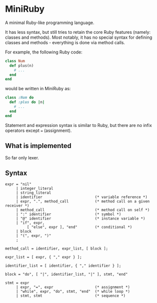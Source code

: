 # MiniRuby

A minimal Ruby-like programming language.

It has less syntax, but still tries to retain the core Ruby features (namely: classes and methods). Most notably, it has no special syntax for defining classes and methods - everything is done via method calls.

For example, the following Ruby code:

```ruby
class Num
  def plus(n)
    # ...
  end
end
```

would be written in MiniRuby as:

```ruby
class :Num do
  def :plus do |n|
    # ...
  end
end
```

Statement and expression syntax is similar to Ruby, but there are no infix operators except `=` (assignment).

## What is implemented

So far only lexer.

## Syntax

```
expr = "nil"
     | integer_literal
     | string_literal
     | identifier                        (* variable reference *)
     | expr, ".", method_call            (* method call on a given receiver *)
     | method_call                       (* method call on self *)
     | ":" identifier                    (* symbol *)
     | "@" identifier                    (* instance variable *)
     | "if", expr,
          [ "else", expr ], "end"        (* conditional *)
     | block
     | "(", expr, ")"
     ;

method_call = identifier, expr_list, [ block ];

expr_list = [ expr, { "," expr } ];

identifier_list = [ identifier, { "," identifier } ];

block = "do", [ "|", identifier_list, "|" ], stmt, "end"

stmt = expr
     | expr, "=", expr                   (* assignment *)
     | "while", expr, "do", stmt, "end"  (* while loop *)
     | stmt, stmt                        (* sequence *)
```
